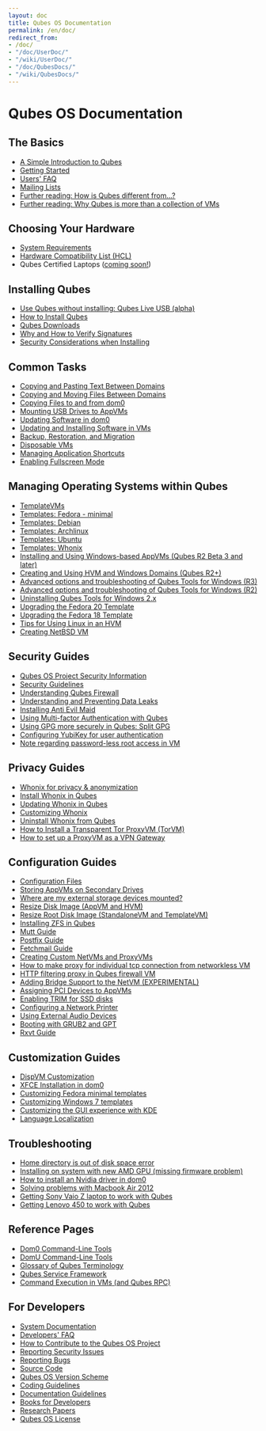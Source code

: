 ```yaml
---
layout: doc
title: Qubes OS Documentation
permalink: /en/doc/
redirect_from:
- /doc/
- "/doc/UserDoc/"
- "/wiki/UserDoc/"
- "/doc/QubesDocs/"
- "/wiki/QubesDocs/"
---
```


Qubes OS Documentation
======================

The Basics
----------
 *  [A Simple Introduction to Qubes](/en/intro/)
 *  [Getting Started](/en/doc/getting-started/)
 *  [Users' FAQ](/en/doc/user-faq/)
 *  [Mailing Lists](/en/doc/mailing-lists/)
 *  [Further reading: How is Qubes different from...?](http://blog.invisiblethings.org/2012/09/12/how-is-qubes-os-different-from.html)
 *  [Further reading: Why Qubes is more than a collection of VMs](http://www.invisiblethingslab.com/resources/2014/Software_compartmentalization_vs_physical_separation.pdf)


Choosing Your Hardware
----------------------
 *  [System Requirements](/en/doc/system-requirements/)
 *  [Hardware Compatibility List (HCL)](/hcl)
 *  Qubes Certified Laptops ([coming soon!](https://twitter.com/Puri_sm/status/644963433293717504))


Installing Qubes
----------------
 *  [Use Qubes without installing: Qubes Live USB (alpha)](https://groups.google.com/d/msg/qubes-users/IQdCEpkooto/iyMh3LuzCAAJ)
 *  [How to Install Qubes](/en/doc/installation-guide/)
 *  [Qubes Downloads](/downloads/)
 *  [Why and How to Verify Signatures](/en/doc/verifying-signatures/)
 *  [Security Considerations when Installing](/en/doc/install-security/)


Common Tasks
------------
 *  [Copying and Pasting Text Between Domains](/en/doc/copy-paste/)
 *  [Copying and Moving Files Between Domains](/en/doc/copying-files/)
 *  [Copying Files to and from dom0](/en/doc/copy-to-dom0/)
 *  [Mounting USB Drives to AppVMs](/en/doc/stick-mounting/)
 *  [Updating Software in dom0](/en/doc/software-update-dom0/)
 *  [Updating and Installing Software in VMs](/en/doc/software-update-vm/)
 *  [Backup, Restoration, and Migration](/en/doc/backup-restore/)
 *  [Disposable VMs](/en/doc/dispvm/)
 *  [Managing Application Shortcuts](/en/doc/managing-appvm-shortcuts/)
 *  [Enabling Fullscreen Mode](/en/doc/full-screen-mode/)


Managing Operating Systems within Qubes
---------------------------------------
 *  [TemplateVMs](/en/doc/templates/)
 *  [Templates: Fedora - minimal](/en/doc/templates/fedora-minimal/)
 *  [Templates: Debian](/en/doc/templates/debian/)
 *  [Templates: Archlinux](/en/doc/templates/archlinux/)
 *  [Templates: Ubuntu](/en/doc/templates/ubuntu/)
 *  [Templates: Whonix](/en/doc/templates/whonix/)
 *  [Installing and Using Windows-based AppVMs (Qubes R2 Beta 3 and later)](/en/doc/windows-appvms/)
 *  [Creating and Using HVM and Windows Domains (Qubes R2+)](/en/doc/hvm-create/)
 *  [Advanced options and troubleshooting of Qubes Tools for Windows (R3)](/en/doc/windows-tools-3/)
 *  [Advanced options and troubleshooting of Qubes Tools for Windows (R2)](/en/doc/windows-tools-2/)
 *  [Uninstalling Qubes Tools for Windows 2.x](/en/doc/uninstalling-windows-tools-2/)
 *  [Upgrading the Fedora 20 Template](/en/doc/fedora-template-upgrade-20/)
 *  [Upgrading the Fedora 18 Template](/en/doc/fedora-template-upgrade-18/)
 *  [Tips for Using Linux in an HVM](/en/doc/linux-hvm-tips/)
 *  [Creating NetBSD VM](https://groups.google.com/group/qubes-devel/msg/4015c8900a813985)


Security Guides
---------------
 *  [Qubes OS Project Security Information](/en/security/)
 *  [Security Guidelines](/en/doc/security-guidelines/)
 *  [Understanding Qubes Firewall](/en/doc/qubes-firewall/)
 *  [Understanding and Preventing Data Leaks](/en/doc/data-leaks/)
 *  [Installing Anti Evil Maid](/en/doc/anti-evil-maid/)
 *  [Using Multi-factor Authentication with Qubes](/en/doc/multifactor-authentication/)
 *  [Using GPG more securely in Qubes: Split GPG](/en/doc/split-gpg/)
 *  [Configuring YubiKey for user authentication](/en/doc/yubi-key/)
 *  [Note regarding password-less root access in VM](/en/doc/vm-sudo/)


Privacy Guides
--------------
 *  [Whonix for privacy & anonymization](/en/doc/privacy/whonix/)
 *  [Install Whonix in Qubes](/en/doc/privacy/install-whonix/)
 *  [Updating Whonix in Qubes](/en/doc/privacy/updating-whonix/)
 *  [Customizing Whonix](/en/doc/privacy/customizing-whonix/)
 *  [Uninstall Whonix from Qubes](/en/doc/privacy/uninstall-whonix/)
 *  [How to Install a Transparent Tor ProxyVM (TorVM)](/en/doc/privacy/torvm/)
 *  [How to set up a ProxyVM as a VPN Gateway](/en/doc/privacy/vpn/)


Configuration Guides
--------------------
 *  [Configuration Files](/en/doc/config-files/)
 *  [Storing AppVMs on Secondary Drives](/en/doc/secondary-storage/)
 *  [Where are my external storage devices mounted?](/en/doc/external-device-mount-point/)
 *  [Resize Disk Image (AppVM and HVM)](/en/doc/resize-disk-image/)
 *  [Resize Root Disk Image (StandaloneVM and TemplateVM)](/en/doc/resize-root-disk-image/)
 *  [Installing ZFS in Qubes](/en/doc/zfs/)
 *  [Mutt Guide](/en/doc/mutt/)
 *  [Postfix Guide](/en/doc/postfix/)
 *  [Fetchmail Guide](/en/doc/fetchmail/)
 *  [Creating Custom NetVMs and ProxyVMs](http://theinvisiblethings.blogspot.com/2011/09/playing-with-qubes-networking-for-fun.html)
 *  [How to make proxy for individual tcp connection from networkless VM](https://groups.google.com/group/qubes-devel/msg/4ca950ab6d7cd11a)
 *  [HTTP filtering proxy in Qubes firewall VM](https://groups.google.com/group/qubes-devel/browse_thread/thread/5252bc3f6ed4b43e/d881deb5afaa2a6c#39c95d63fccca12b)
 *  [Adding Bridge Support to the NetVM (EXPERIMENTAL)](/en/doc/network-bridge-support/)
 *  [Assigning PCI Devices to AppVMs](/en/doc/assigning-devices/)
 *  [Enabling TRIM for SSD disks](/en/doc/disk-trim/)
 *  [Configuring a Network Printer](/en/doc/network-printer/)
 *  [Using External Audio Devices](/en/doc/external-audio/)
 *  [Booting with GRUB2 and GPT](https://groups.google.com/group/qubes-devel/browse_thread/thread/e4ac093cabd37d2b/d5090c20d92c4128#d5090c20d92c4128)
 *  [Rxvt Guide](/en/doc/rxvt/)


Customization Guides
--------------------
 *  [DispVM Customization](/en/doc/dispvm-customization/)
 *  [XFCE Installation in dom0](/en/doc/xfce/)
 *  [Customizing Fedora minimal templates](/en/doc/fedora-minimal-template-customization)
 *  [Customizing Windows 7 templates](/en/doc/windows-template-customization)
 *  [Customizing the GUI experience with KDE](https://groups.google.com/d/topic/qubes-users/KhfzF19NG1s/discussion)
 *  [Language Localization](/en/doc/language-localization/)


Troubleshooting
---------------
 *  [Home directory is out of disk space error](/en/doc/out-of-memory/)
 *  [Installing on system with new AMD GPU (missing firmware problem)](https://groups.google.com/group/qubes-devel/browse_thread/thread/e27a57b0eda62f76)
 *  [How to install an Nvidia driver in dom0](/en/doc/install-nvidia-driver/)
 *  [Solving problems with Macbook Air 2012](https://groups.google.com/group/qubes-devel/browse_thread/thread/b8b0d819d2a4fc39/d50a72449107ab21#8a9268c09d105e69)
 *  [Getting Sony Vaio Z laptop to work with Qubes](/en/doc/sony-vaio-tinkering/)
 *  [Getting Lenovo 450 to work with Qubes](/en/doc/lenovo450-tinkering/)


Reference Pages
---------------
 *  [Dom0 Command-Line Tools](/en/doc/dom0-tools/)
 *  [DomU Command-Line Tools](/en/doc/vm-tools/)
 *  [Glossary of Qubes Terminology](/en/doc/glossary/)
 *  [Qubes Service Framework](/en/doc/qubes-service/)
 *  [Command Execution in VMs (and Qubes RPC)](/en/doc/qrexec/)


For Developers
--------------
 *  [System Documentation](/en/doc/system-doc/)
 *  [Developers' FAQ](/en/doc/devel-faq/)
 *  [How to Contribute to the Qubes OS Project](/en/doc/contributing/)
 *  [Reporting Security Issues](/en/security/)
 *  [Reporting Bugs](/en/doc/reporting-bugs/)
 *  [Source Code](/en/doc/source-code/)
 *  [Qubes OS Version Scheme](/en/doc/version-scheme/)
 *  [Coding Guidelines](/en/doc/coding-style/)
 *  [Documentation Guidelines](/en/doc/doc-guidelines/)
 *  [Books for Developers](/en/doc/devel-books/)
 *  [Research Papers](/en/doc/qubes-research/)
 *  [Qubes OS License](/en/doc/license/)
